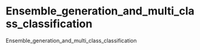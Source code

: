 # Ensemble_generation_and_multi_class_classification
Ensemble_generation_and_multi_class_classification
